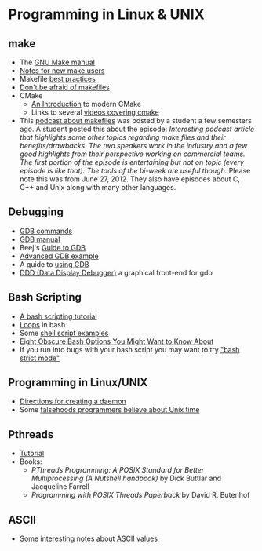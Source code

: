 # Programming in Linux & UNIX

## make

- The [GNU Make manual](https://www.gnu.org/software/make/manual/)
- [Notes for new make users](http://gromnitsky.users.sourceforge.net/articles/notes-for-new-make-users/)
- Makefile [best practices](https://danyspin97.org/blog/makefiles-best-practices/)
- [Don't be afraid of makefiles](https://matthias-endler.de/2017/makefiles/)
- CMake
  - [An Introduction](https://cliutils.gitlab.io/modern-cmake/) to modern CMake
  - Links to several [videos covering cmake](https://steveire.wordpress.com/2017/11/05/embracing-modern-cmake/)
- This [podcast about makefiles](http://www.programmingthrowdown.com/2012/06/episode-16-build-automation.html) was posted by a student a few semesters ago. A student posted this about the episode: *Interesting podcast article that highlights some other topics regarding make files and their benefits/drawbacks.  The two speakers work in the industry and a few good highlights from their perspective working on commercial teams. The first portion of the episode is entertaining but not on topic (every episode is like that).  The tools of the bi-week are useful though.*
Please note this was from June 27, 2012. They also have episodes about C, C++ and Unix along with many other languages.

## Debugging

- [GDB commands](http://www.pixelbeat.org/programming/debugger/)
- [GDB manual](https://sourceware.org/gdb/onlinedocs/gdb/)
- Beej's [Guide to GDB](https://beej.us/guide/bggdb/)
- [Advanced GDB example](https://www.cs.cmu.edu/~gilpin/tutorial/)
- A guide to [using GDB](http://www.brendangregg.com/blog/2016-08-09/gdb-example-ncurses.html)
- [DDD (Data Display Debugger)](https://www.gnu.org/software/ddd/) a graphical front-end for gdb

## Bash Scripting

- [A bash scripting tutorial](https://swcarpentry.github.io/shell-novice/06-script/)
- [Loops](http://www.compciv.org/topics/bash/loops/) in bash
- Some [shell script examples](https://www.macs.hw.ac.uk/~hwloidl/Courses/LinuxIntro/x945.html
)
- [Eight Obscure Bash Options You Might Want to Know About](https://zwischenzugs.com/2019/04/03/eight-obscure-bash-options-you-might-want-to-know-about/)
- If you run into bugs with your bash script you may want to try ["bash strict mode"](http://redsymbol.net/articles/unofficial-bash-strict-mode/)

## Programming in Linux/UNIX

- [Directions for creating a daemon](http://www.enderunix.org/docs/eng/daemon.php)
- Some [falsehoods programmers believe about Unix time](https://alexwlchan.net/2019/05/falsehoods-programmers-believe-about-unix-time/)

## Pthreads

- [Tutorial](https://computing.llnl.gov/tutorials/pthreads/)
- Books:
  - *PThreads Programming: A POSIX Standard for Better Multiprocessing (A Nutshell handbook)* by Dick Buttlar and Jacqueline Farrell
  - *Programming with POSIX Threads Paperback* by David R. Butenhof

## ASCII

- Some interesting notes about [ASCII values](https://garbagecollected.org/2017/01/31/four-column-ascii/)
